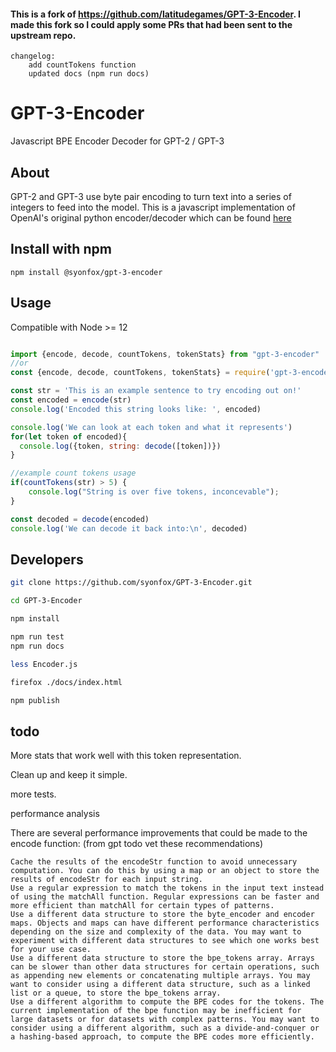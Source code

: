#### This is a fork of https://github.com/latitudegames/GPT-3-Encoder. I made this fork so I could apply some PRs that had been sent to the upstream repo.

    changelog: 
        add countTokens function
        updated docs (npm run docs)


# GPT-3-Encoder
Javascript BPE Encoder Decoder for GPT-2 / GPT-3

## About
GPT-2 and GPT-3 use byte pair encoding to turn text into a series of integers to feed into the model. This is a javascript implementation of OpenAI's original python encoder/decoder which can be found [here](https://github.com/openai/gpt-2)

## Install with npm

```
npm install @syonfox/gpt-3-encoder
```


## Usage

Compatible with Node >= 12

```js

import {encode, decode, countTokens, tokenStats} from "gpt-3-encoder"
//or
const {encode, decode, countTokens, tokenStats} = require('gpt-3-encoder')

const str = 'This is an example sentence to try encoding out on!'
const encoded = encode(str)
console.log('Encoded this string looks like: ', encoded)

console.log('We can look at each token and what it represents')
for(let token of encoded){
  console.log({token, string: decode([token])})
}

//example count tokens usage
if(countTokens(str) > 5) {
    console.log("String is over five tokens, inconcevable");
}

const decoded = decode(encoded)
console.log('We can decode it back into:\n', decoded)

```


## Developers 

```sh
git clone https://github.com/syonfox/GPT-3-Encoder.git

cd GPT-3-Encoder

npm install

npm run test
npm run docs

less Encoder.js

firefox ./docs/index.html

npm publish
```

## todo 

More stats that work well with this token representation.

Clean up and keep it simple. 

more tests.

performance analysis 

There are several performance improvements that could be made to the encode function:
(from gpt todo vet these recommendations)

    Cache the results of the encodeStr function to avoid unnecessary computation. You can do this by using a map or an object to store the results of encodeStr for each input string.
    Use a regular expression to match the tokens in the input text instead of using the matchAll function. Regular expressions can be faster and more efficient than matchAll for certain types of patterns.
    Use a different data structure to store the byte_encoder and encoder maps. Objects and maps can have different performance characteristics depending on the size and complexity of the data. You may want to experiment with different data structures to see which one works best for your use case.
    Use a different data structure to store the bpe_tokens array. Arrays can be slower than other data structures for certain operations, such as appending new elements or concatenating multiple arrays. You may want to consider using a different data structure, such as a linked list or a queue, to store the bpe_tokens array.
    Use a different algorithm to compute the BPE codes for the tokens. The current implementation of the bpe function may be inefficient for large datasets or for datasets with complex patterns. You may want to consider using a different algorithm, such as a divide-and-conquer or a hashing-based approach, to compute the BPE codes more efficiently.



